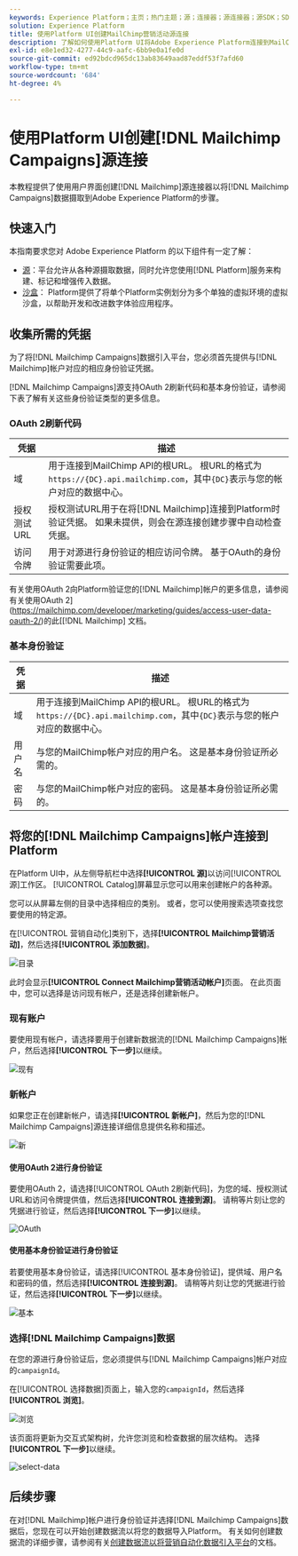 ```yaml
---
keywords: Experience Platform；主页；热门主题；源；连接器；源连接器；源SDK；SDK
solution: Experience Platform
title: 使用Platform UI创建MailChimp营销活动源连接
description: 了解如何使用Platform UI将Adobe Experience Platform连接到MailChimp营销活动。
exl-id: e8e1ed32-4277-44c9-aafc-6bb9e0a1fe0d
source-git-commit: ed92bdcd965dc13ab83649aad87eddf53f7afd60
workflow-type: tm+mt
source-wordcount: '684'
ht-degree: 4%

---
```


# 使用Platform UI创建[!DNL Mailchimp Campaigns]源连接

本教程提供了使用用户界面创建[!DNL Mailchimp]源连接器以将[!DNL Mailchimp Campaigns]数据摄取到Adobe Experience Platform的步骤。

## 快速入门

本指南要求您对 Adobe Experience Platform 的以下组件有一定了解：

* [源](../../../../home.md)：平台允许从各种源摄取数据，同时允许您使用[!DNL Platform]服务来构建、标记和增强传入数据。
* [沙盒](../../../../../sandboxes/home.md)： Platform提供了将单个Platform实例划分为多个单独的虚拟环境的虚拟沙盒，以帮助开发和改进数字体验应用程序。

## 收集所需的凭据

为了将[!DNL Mailchimp Campaigns]数据引入平台，您必须首先提供与[!DNL Mailchimp]帐户对应的相应身份验证凭据。

[!DNL Mailchimp Campaigns]源支持OAuth 2刷新代码和基本身份验证，请参阅下表了解有关这些身份验证类型的更多信息。

### OAuth 2刷新代码

| 凭据 | 描述 |
| --- | --- |
| 域 | 用于连接到MailChimp API的根URL。 根URL的格式为`https://{DC}.api.mailchimp.com`，其中`{DC}`表示与您的帐户对应的数据中心。 |
| 授权测试URL | 授权测试URL用于在将[!DNL Mailchimp]连接到Platform时验证凭据。 如果未提供，则会在源连接创建步骤中自动检查凭据。 |
| 访问令牌 | 用于对源进行身份验证的相应访问令牌。 基于OAuth的身份验证需要此项。 |

有关使用OAuth 2向Platform验证您的[!DNL Mailchimp]帐户的更多信息，请参阅有关使用OAuth 2](https://mailchimp.com/developer/marketing/guides/access-user-data-oauth-2/)的此[[!DNL Mailchimp] 文档。

### 基本身份验证

| 凭据 | 描述 |
| --- | --- |
| 域 | 用于连接到MailChimp API的根URL。 根URL的格式为`https://{DC}.api.mailchimp.com`，其中`{DC}`表示与您的帐户对应的数据中心。 |
| 用户名 | 与您的MailChimp帐户对应的用户名。 这是基本身份验证所必需的。 |
| 密码 | 与您的MailChimp帐户对应的密码。 这是基本身份验证所必需的。 |

## 将您的[!DNL Mailchimp Campaigns]帐户连接到Platform

在Platform UI中，从左侧导航栏中选择&#x200B;**[!UICONTROL 源]**&#x200B;以访问[!UICONTROL 源]工作区。 [!UICONTROL Catalog]屏幕显示您可以用来创建帐户的各种源。

您可以从屏幕左侧的目录中选择相应的类别。 或者，您可以使用搜索选项查找您要使用的特定源。

在[!UICONTROL 营销自动化]类别下，选择&#x200B;**[!UICONTROL Mailchimp营销活动]**，然后选择&#x200B;**[!UICONTROL 添加数据]**。

![目录](../../../../images/tutorials/create/mailchimp-campaigns/catalog.png)

此时会显示&#x200B;**[!UICONTROL Connect Mailchimp营销活动帐户]**&#x200B;页面。 在此页面中，您可以选择是访问现有帐户，还是选择创建新帐户。

### 现有账户

要使用现有帐户，请选择要用于创建新数据流的[!DNL Mailchimp Campaigns]帐户，然后选择&#x200B;**[!UICONTROL 下一步]**&#x200B;以继续。

![现有](../../../../images/tutorials/create/mailchimp-campaigns/existing.png)

### 新帐户

如果您正在创建新帐户，请选择&#x200B;**[!UICONTROL 新帐户]**，然后为您的[!DNL Mailchimp Campaigns]源连接详细信息提供名称和描述。

![新](../../../../images/tutorials/create/mailchimp-campaigns/new.png)

#### 使用OAuth 2进行身份验证

要使用OAuth 2，请选择[!UICONTROL OAuth 2刷新代码]，为您的域、授权测试URL和访问令牌提供值，然后选择&#x200B;**[!UICONTROL 连接到源]**。 请稍等片刻让您的凭据进行验证，然后选择&#x200B;**[!UICONTROL 下一步]**&#x200B;以继续。

![OAuth](../../../../images/tutorials/create/mailchimp-campaigns/oauth.png)

#### 使用基本身份验证进行身份验证

若要使用基本身份验证，请选择[!UICONTROL 基本身份验证]，提供域、用户名和密码的值，然后选择&#x200B;**[!UICONTROL 连接到源]**。 请稍等片刻让您的凭据进行验证，然后选择&#x200B;**[!UICONTROL 下一步]**&#x200B;以继续。

![基本](../../../../images/tutorials/create/mailchimp-campaigns/basic.png)

### 选择[!DNL Mailchimp Campaigns]数据

在您的源进行身份验证后，您必须提供与[!DNL Mailchimp Campaigns]帐户对应的`campaignId`。

在[!UICONTROL 选择数据]页面上，输入您的`campaignId`，然后选择&#x200B;**[!UICONTROL 浏览]**。

![浏览](../../../../images/tutorials/create/mailchimp-campaigns/explore.png)

该页面将更新为交互式架构树，允许您浏览和检查数据的层次结构。 选择&#x200B;**[!UICONTROL 下一步]**&#x200B;以继续。

![select-data](../../../../images/tutorials/create/mailchimp-campaigns/select-data.png)

## 后续步骤

在对[!DNL Mailchimp]帐户进行身份验证并选择[!DNL Mailchimp Campaigns]数据后，您现在可以开始创建数据流以将您的数据导入Platform。 有关如何创建数据流的详细步骤，请参阅有关[创建数据流以将营销自动化数据引入平台](../../dataflow/marketing-automation.md)的文档。

